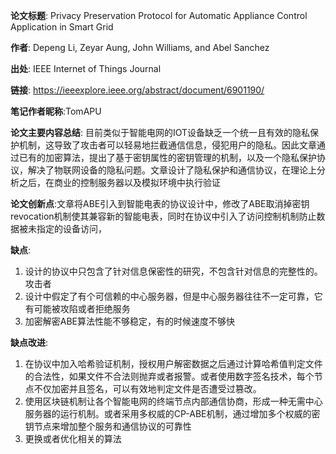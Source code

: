 **论文标题**:  Privacy Preservation Protocol for Automatic
Appliance Control Application in Smart Grid

**作者**: Depeng Li, Zeyar Aung, John Williams, and Abel Sanchez

**出处**: IEEE Internet of Things Journal

**链接**: https://ieeexplore.ieee.org/abstract/document/6901190/

**笔记作者昵称**:TomAPU

**论文主要内容总结**: 目前类似于智能电网的IOT设备缺乏一个统一且有效的隐私保护机制，这导致了攻击者可以轻易地拦截通信信息，侵犯用户的隐私。因此文章通过已有的加密算法，提出了基于密钥属性的密钥管理的机制，以及一个隐私保护协议，解决了物联网设备的隐私问题。文章设计了隐私保护和通信协议，在理论上分析之后，在商业的控制服务器以及模拟环境中执行验证

**论文创新点**:文章将ABE引入到智能电表的协议设计中，修改了ABE取消掉密钥revocation机制使其兼容新的智能电表，同时在协议中引入了访问控制机制防止数据被未指定的设备访问，

**缺点**: 

1. 设计的协议中只包含了针对信息保密性的研究，不包含针对信息的完整性的。攻击者
2. 设计中假定了有个可信赖的中心服务器，但是中心服务器往往不一定可靠，它有可能被攻陷或者拒绝服务
3. 加密解密ABE算法性能不够稳定，有的时候速度不够快

**缺点改进**:

1. 在协议中加入哈希验证机制，授权用户解密数据之后通过计算哈希值判定文件的合法性，如果文件不合法则抛弃或者报警。或者使用数字签名技术，每个节点不仅加密并且签名，可以有效地判定文件是否遭受过篡改。
2. 使用区块链机制让各个智能电网的终端节点内部通信协商，形成一种无需中心服务器的运行机制。或者采用多权威的CP-ABE机制，通过增加多个权威的密钥节点来增加整个服务和通信协议的可靠性
3. 更换或者优化相关的算法

